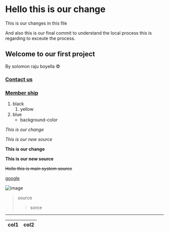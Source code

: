 # Hello this is our change

This is our changes in this file

And also this is our final commit to understand the local process this is regarding to exceute the process.

  ## Welcome to our first project
  By solomon raju boyella &copy;

### <a href="#">Contact us</a>

### <a href="#">Member ship</a>

1. black
   1. yellow
1. blue
   - background-color

*This is our change*

_This is our new source_

**This is our change**

__This is our new source__

~~Hello this is main system source~~

[google](https://google.com)

![image](https://wallpapers.com/images/featured/image-79gc4p3mqu7an848.jpg)

> source 
>> sorce
---

| col1 | col2 |
|--- | ---|